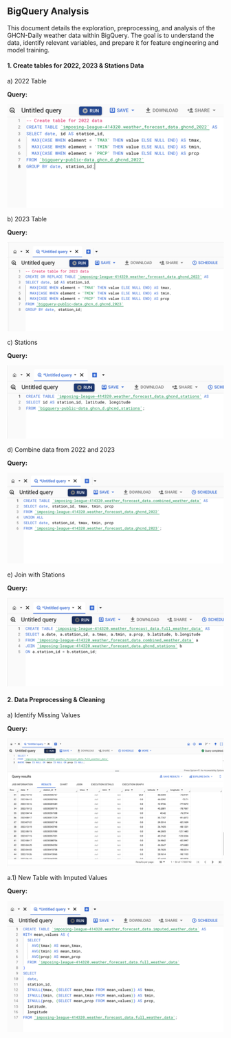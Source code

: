 ## BigQuery Analysis

This document details the exploration, preprocessing, and analysis of the GHCN-Daily weather data within BigQuery. The goal is to understand the data, identify relevant variables, and prepare it for feature engineering and model training.

#### 1. Create tables for 2022, 2023 & Stations Data

a) 2022 Table

**Query:**

![2022 Table](BigQuery-images/Table-1.png)

b) 2023 Table

**Query:**

![2023 Table](BigQuery-images/Table-2.png)

c) Stations

**Query:**

![Station](BigQuery-images/Station.png)

d) Combine data from 2022 and 2023

**Query:**

![Combine Data 2022-2023](BigQuery-images/Combined-Data.png)

e) Join with Stations

**Query:**

![Join with Station](BigQuery-images/Join-with-Station.png)

#### 2. Data Preprocessing & Cleaning

a) Identify Missing Values

**Query:**

![Missing Values](BigQuery-images/Missing-Values.png)

a.1) New Table with Imputed Values

**Query:**

![Imputed Table](BigQuery-images/Imputed-Data.png)
